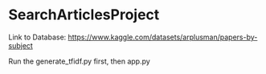 # SearchArticlesProject
Link to Database: https://www.kaggle.com/datasets/arplusman/papers-by-subject

Run the generate_tfidf.py first, then app.py 
